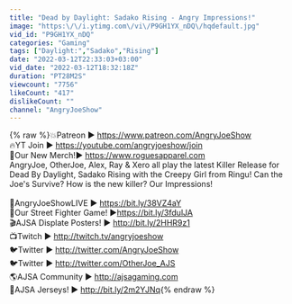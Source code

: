 ```yaml
---
title: "Dead by Daylight: Sadako Rising - Angry Impressions!"
image: "https:\/\/i.ytimg.com\/vi\/P9GH1YX_nDQ\/hqdefault.jpg"
vid_id: "P9GH1YX_nDQ"
categories: "Gaming"
tags: ["Daylight:","Sadako","Rising"]
date: "2022-03-12T22:33:03+03:00"
vid_date: "2022-03-12T18:32:18Z"
duration: "PT28M2S"
viewcount: "7756"
likeCount: "417"
dislikeCount: ""
channel: "AngryJoeShow"
---
```

{% raw %}💥Patreon ► <a rel="nofollow" target="blank" href="https://www.patreon.com/AngryJoeShow">https://www.patreon.com/AngryJoeShow</a><br />🔥YT Join ► <a rel="nofollow" target="blank" href="https://youtube.com/angryjoeshow/join">https://youtube.com/angryjoeshow/join</a><br />👕Our New Merch!► <a rel="nofollow" target="blank" href="https://www.roguesapparel.com">https://www.roguesapparel.com</a><br />AngryJoe, OtherJoe, Alex, Ray &amp; Xero all play the latest Killer Release for Dead By Daylight, Sadako Rising with the Creepy Girl from Ringu! Can the Joe's Survive? How is the new killer? Our Impressions! <br /><br />🔴AngryJoeShowLIVE ► <a rel="nofollow" target="blank" href="https://bit.ly/38VZ4aY">https://bit.ly/38VZ4aY</a><br />🎲Our Street Fighter Game! ►<a rel="nofollow" target="blank" href="https://bit.ly/3fdulJA">https://bit.ly/3fdulJA</a><br />🎬AJSA Displate Posters! ► <a rel="nofollow" target="blank" href="http://bit.ly/2HHR9z1">http://bit.ly/2HHR9z1</a><br />📺Twitch ► <a rel="nofollow" target="blank" href="http://twitch.tv/angryjoeshow">http://twitch.tv/angryjoeshow</a><br />🐦Twitter ► <a rel="nofollow" target="blank" href="http://twitter.com/AngryJoeShow​​">http://twitter.com/AngryJoeShow​​</a><br />🐦Twitter ► <a rel="nofollow" target="blank" href="http://twitter.com/OtherJoe_AJS">http://twitter.com/OtherJoe_AJS</a><br />🌎AJSA Community ► <a rel="nofollow" target="blank" href="http://ajsagaming.com">http://ajsagaming.com</a><br />👚AJSA Jerseys! ► <a rel="nofollow" target="blank" href="http://bit.ly/2m2YJNq">http://bit.ly/2m2YJNq</a>{% endraw %}
